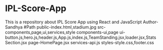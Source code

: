 # IPL-Score-App
This is a repository about IPL Score App using React and JavaScript
Author-Sandhya
#Path
public-index.html,stadium.jpg
src-components,page,ui,services,style
components-ui,page
ui-button.js,hero.js,header.js,App.js,index.js,TeamStanding.jsx,loader.jsx,StatsSection.jsx
page-HomePage.jsx
services-api.js
styles-style.css,footer.css
